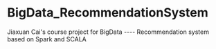 # BigData_RecommendationSystem
Jiaxuan Cai's course project for BigData ---- Recommendation system based on Spark and SCALA
